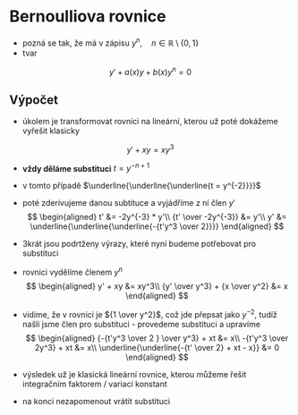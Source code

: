 # Bernoulliova rovnice

- pozná se tak, že má v zápisu $y^n, \quad n\in\mathbb{R} \setminus \{0,1\}$
- tvar

$$
y' + a(x)y + b(x)y^n=0
$$

## Výpočet
- úkolem je transformovat rovnici na lineární, kterou už poté dokážeme vyřešit klasicky

$$
y' + xy = xy^3
$$

- **vždy děláme substituci** $t = y^{-n+1}$
- v tomto případě $\underline{\underline{\underline{t = y^{-2}}}}$
- poté zderivujeme danou subtituce a vyjádříme z ní člen $y'$
$$
\begin{aligned}
t' &= -2y^{-3} * y'\\
{t' \over -2y^{-3}} &= y'\\
y' &= \underline{\underline{\underline{-{t'y^3 \over 2}}}}
\end{aligned}
$$
- 3krát jsou podrtženy výrazy, které nyní budeme potřebovat pro substituci
- rovnici vydělíme členem $y^n$
$$
\begin{aligned}
y' + xy &= xy^3\\
{y' \over y^3} + {x \over y^2} &= x 
\end{aligned}
$$

- vidíme, že v rovnici je ${1 \over y^2}$, což jde přepsat jako $y^{-2}$, tudíž našli jsme člen pro substituci - provedeme substituci a upravíme
$$
\begin{aligned}
{-{t'y^3 \over 2 } \over y^3} + xt &= x\\
-{t'y^3 \over 2y^3} + xt &= x\\
\underline{\underline{-{t' \over 2} + xt - x}} &= 0
\end{aligned}
$$

- výsledek už je klasická lineární rovnice, kterou můžeme řešit integračním faktorem / variací konstant
- na konci nezapomenout vrátit substituci